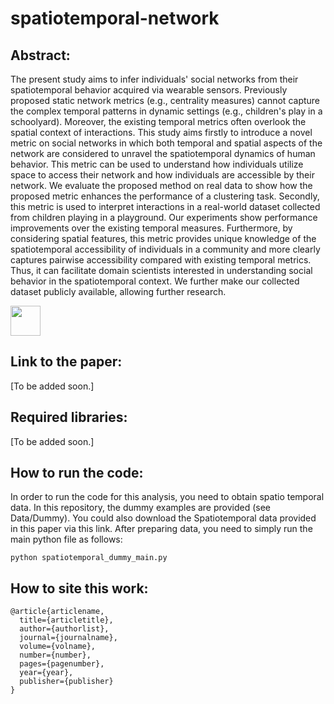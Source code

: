 # spatiotemporal-network
## Abstract: 
The present study aims to infer individuals' social networks from their spatiotemporal behavior acquired via wearable sensors. Previously proposed static network metrics (e.g., centrality measures) cannot capture the complex temporal patterns in dynamic settings (e.g., children's play in a schoolyard). Moreover, the existing temporal metrics often overlook the spatial context of interactions. This study aims firstly to introduce a novel metric on social networks in which both temporal and spatial aspects of the network are considered to unravel the spatiotemporal dynamics of human behavior. This metric can be used to understand how individuals utilize space to access their network and how individuals are accessible by their network. We evaluate the proposed method on real data to show how the proposed metric enhances the performance of a clustering task. Secondly, this metric is used to interpret interactions in a real-world dataset collected from children playing in a playground. Our experiments show performance improvements over the existing temporal measures. Furthermore, by considering spatial features, this metric provides unique knowledge of the spatiotemporal accessibility of individuals in a community and more clearly captures pairwise accessibility compared with existing temporal metrics. Thus, it can facilitate domain scientists interested in understanding social behavior in the spatiotemporal context. We further make our collected dataset publicly available, allowing further research.

<img src="[https://github.com/favicon.ico](https://github.com/maaeedee/spatiotemporal-network/assets/20282362/e744f10b-908e-498d-9a45-883e914593d4)" width="48">

## Link to the paper: 
[To be added soon.]
## Required libraries: 
[To be added soon.]

## How to run the code:
In order to run the code for this analysis, you need to obtain spatio temporal data. In this repository, the dummy examples are provided (see Data/Dummy). You could also download the Spatiotemporal data provided in this paper via this link. After preparing data, you need to simply run the main python file as follows:


```python spatiotemporal_dummy_main.py```

## How to site this work:

```
@article{articlename,
  title={articletitle},
  author={authorlist},
  journal={journalname},
  volume={volname},
  number={number},
  pages={pagenumber},
  year={year},
  publisher={publisher}
}
```

